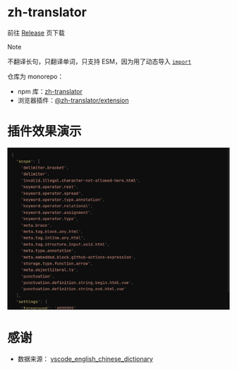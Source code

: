 # zh-translator

前往 [Release](https://github.com/Plumbiu/zh-translator/releases) 页下载

> [!NOTE]
> 不翻译长句，只翻译单词，只支持 ESM，因为用了动态导入 [`import`](https://developer.mozilla.org/en-US/docs/Web/JavaScript/Reference/Operators/import)

仓库为 monorepo：

- npm 库：[zh-translator](/packages/zh-translator/)
- 浏览器插件：[@zh-translator/extension](/packages/extension/)

# 插件效果演示

![extension](./assets/extension.gif)

# 感谢

- 数据来源： [vscode_english_chinese_dictionary](https://github.com/program-in-chinese/vscode_english_chinese_dictionary)
